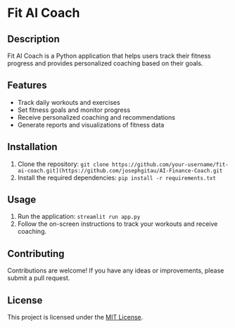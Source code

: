 # Fit AI Coach

## Description
Fit AI Coach is a Python application that helps users track their fitness progress and provides personalized coaching based on their goals.

## Features
- Track daily workouts and exercises
- Set fitness goals and monitor progress
- Receive personalized coaching and recommendations
- Generate reports and visualizations of fitness data

## Installation
1. Clone the repository: `git clone https://github.com/your-username/fit-ai-coach.git](https://github.com/josephgitau/AI-Finance-Coach.git`
2. Install the required dependencies: `pip install -r requirements.txt`

## Usage
1. Run the application: `streamlit run app.py`
2. Follow the on-screen instructions to track your workouts and receive coaching.

## Contributing
Contributions are welcome! If you have any ideas or improvements, please submit a pull request.

## License
This project is licensed under the [MIT License](LICENSE).
